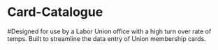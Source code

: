 # Card-Catalogue

#Designed for use by a Labor Union office with a high turn over rate of temps.  Built to streamline the data entry of Union membership cards.
